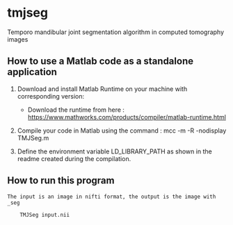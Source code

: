 # tmjseg
Temporo mandibular joint segmentation algorithm in computed tomography images

## How to use a Matlab code as a standalone application 


1. Download and install Matlab Runtime on your machine with corresponding version:
	- Download the runtime from here : https://www.mathworks.com/products/compiler/matlab-runtime.html

2. Compile your code in Matlab using the command : mcc -m -R -nodisplay TMJSeg.m

3. Define the environment variable LD_LIBRARY_PATH as shown in the readme created during the compilation.

## How to run this program
	
	The input is an image in nifti format, the output is the image with _seg 

```
	TMJSeg input.nii
```